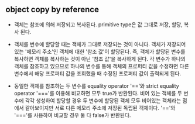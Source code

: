 ## object copy by reference

- 객체는 참조에 의해 저장되고 복사된다. primitive type은 값 그대로 저장, 할당, 복사 된다.

- 객체를 변수에 할당할 때는 객체가 그대로 저장되는 것이 아니다. 객체가 저장되어있는 '메모리 주소'인 객체에 대한 '참조 값'이 할당된다. 즉, 객체가 할당된 변수를 복사하면 객체를 복사하는 것이 아닌 '참조 값'을 복사하게 된다. 각 변수가 하나의 객체를 참조하고 있으므로 하나의 변수를 통해 객체의 프로퍼티 값을 수정하면 다른 변수에서 해당 프로퍼티 값을 조회했을 때 수정된 프로퍼티 값이 출력되게 된다.

- 동일한 객체를 참조하는 두 변수를 equality operator '=='와 strict equality operator '==='를 이용해 비교하면 모두 true가 반환된다. 비어 있는 객체를 두 변수에 각각 생성하여 할당할 경우 두 변수에 할당된 객체 모두 비어있는 객체라는 점에서 같아보이지만 서로 다른 메모리 주소에 저장된 독립된 객체이다. '=='와 '==='를 사용하여 비교할 경우 둘 다 false가 반환된다.